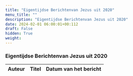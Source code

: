 ```yaml
---
title: "Eigentijdse Berichtenvan Jezus uit 2020"
menu_title: ""
description: "Eigentijdse Berichtenvan Jezus uit 2020"
date: 2024-02-01 06:00:01+00:112
draft: False
hidden: True
weight:
---
```

### Eigentijdse Berichtenvan Jezus uit 2020

**Auteur** | **Titel** | **Datum van het bericht**
---|---|---
